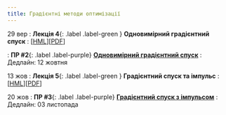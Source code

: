 ```yaml
---
title: Градієнтні методи оптимізації
---
```


29 вер
: **Лекція 4**{: .label .label-green } **Одновимірний градієнтний спуск**
  : [[HML](https://ykochura.github.io/nopt-kpi/?p=lecture4.md#1)][[PDF](https://ykochura.github.io/nopt-kpi/pdf/lecture4.pdf)]

: **ПР #2**{: .label .label-purple} [**Одновимiрний градiєнтний спуск**](https://ykochura.github.io/nopt-kpi/hw/pr2.pdf)
  : Дедлайн: 12 жовтня 

13 жов
: **Лекція 5**{: .label .label-green } **Градієнтний спуск та імпульс**
  : [[HML](https://ykochura.github.io/nopt-kpi/?p=lecture5.md#1)][[PDF](https://ykochura.github.io/nopt-kpi/pdf/lecture5.pdf)]

20 жов
: **ПР #3**{: .label .label-purple} [**Градiєнтний спуск з iмпульсом**](https://ykochura.github.io/nopt-kpi/hw/pr3.pdf)
  : Дедлайн: 03 листопада 

<!--: **ПР #1**{: .label .label-purple} [**Повнозв'язні мережі**](https://drive.google.com/file/d/16EozBWYZ0zDcIqoEfYauHkNb-3mQM82p/view?usp=sharing)
  : Дедлайн: 12 жовтня

09 жов
: **Огляд**{: .label .label-red}**Згортковi нейроннi мережi**
  : [[PDF](https://drive.google.com/file/d/1isZ3ZZrwbd_4OFGdZz4OQsks6eNU8lhR/view?usp=sharing)]
: **ПР #2**{: .label .label-purple} [**Згорткові мережі**](https://drive.google.com/file/d/1Op1dlv40cdUUZOevYNJLkYLreQZiv4kV/view?usp=sharing)
  : Дедлайн: 10 листопада

16 жов
: **Лекція 3**{: .label .label-green } **Навчання нейронних мереж**
  : [[HML](https://ykochura.github.io/mld-kpi/?p=lecture3.md#1)][[PDF](https://ykochura.github.io/mld-kpi/pdf/lecture3.pdf)]

## Очікується
06 лис
: **Лекція 4**{: .label .label-green } **Увага та трансформери**
  : [[HML]()][[PDF]()] -->

<!-- https://www.youtube.com/watch?v=pauPCy_s0Ok
Convolutional Neural Network from Scratch | Mathematics & Python Code https://www.youtube.com/watch?v=Lakz2MoHy6o -->

